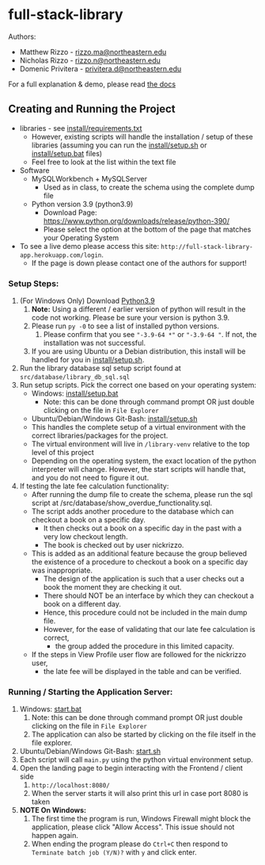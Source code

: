 # full-stack-library

Authors:
  - Matthew Rizzo - rizzo.ma@northeastern.edu
  - Nicholas Rizzo - rizzo.n@northeastern.edu
  - Domenic Privitera - privitera.d@northeastern.edu

For a full explanation & demo, please read [the docs](./docs/PriviteraDRizzoMRizzoN_Final_Report.pdf)

## Creating and Running the Project
* libraries - see [install/requirements.txt](install/requirements.txt)
  * However, existing scripts will handle the installation / setup of these libraries (assuming you can run the [install/setup.sh](install/setup.sh) or [install/setup.bat](install/setup.bat) files)
  * Feel free to look at the list within the text file
* Software
  * MySQLWorkbench + MySQLServer
    * Used as in class, to create the schema using the complete dump file
  * Python version 3.9 (python3.9)
    * Download Page: https://www.python.org/downloads/release/python-390/
    * Please select the option at the bottom of the page that matches your Operating System
* To see a live demo please access this site: `http://full-stack-library-app.herokuapp.com/login`.
  * If the page is down please contact one of the authors for support!

### Setup Steps:
1. (For Windows Only) Download [Python3.9](https://www.python.org/downloads/release/python-390/)
   1. **Note:** Using a different / earlier version of python will result in the code not working. Please be sure your version is python 3.9.
   2. Please run `py -0` to see a list of installed python versions.
      1. Please confirm that you see `"-3.9-64 *"` or `"-3.9-64 "`. If not, the installation was not successful.
   3. If you are using Ubuntu or a Debian distribution, this install will be handled for you in [install/setup.sh](install/setup.sh).
2. Run the library database sql setup script found at `src/database/library_db_sql.sql`
3. Run setup scripts. Pick the correct one based on your operating system:
   * Windows: [install/setup.bat](install/setup.bat)
     * Note: this can be done through command prompt OR just double clicking on the file in `File Explorer`
   * Ubuntu/Debian/Windows Git-Bash: [install/setup.sh](install/setup.sh)
   * This handles the complete setup of a virtual environment with the correct libraries/packages for the project.
   * The virtual environment will live in `/library-venv` relative to the top level of this project
   * Depending on the operating system, the exact location of the python interpreter will change. However, the start scripts will handle that, and you do not need to figure it out.
4. If testing the late fee calculation functionality:
   * After running the dump file to create the schema, please run the sql script at /src/database/show_overdue_functionality.sql.
   * The script adds another procedure to the database which can checkout a book on a specific day.
     * It then checks out a book on a specific day in the past with a very low checkout length.
     * The book is checked out by user nickrizzo.
   * This is added as an additional feature because the group believed the existence of a procedure to checkout a book on a specific day was inappropriate.
     * The design of the application is such that a user checks out a book the moment they are checking it out.
     * There should NOT be an interface by which they can checkout a book on a different day.
     * Hence, this procedure could not be included in the main dump file.
     * However, for the ease of validating that our late fee calculation is correct,
       * the group added the procedure in this limited capacity.
   * If the steps in View Profile user flow are followed for the nickrizzo user,
     * the late fee will be displayed in the table and can be verified.

### Running / Starting the Application Server:
1. Windows: [start.bat](start.bat)
   1. Note: this can be done through command prompt OR just double clicking on the file in `File Explorer`
   2. The application can also be started by clicking on the file itself in the file explorer.
2. Ubuntu/Debian/Windows Git-Bash: [start.sh](start.sh)
3. Each script will call `main.py` using the python virtual environment setup.
4. Open the landing page to begin interacting with the Frontend / client side
   1. `http://localhost:8080/`
   2. When the server starts it will also print this url in case port 8080 is taken
5. **NOTE On Windows:**
   1. The first time the program is run, Windows Firewall might block the application, please click "Allow Access". This issue should not happen again.
   2. When ending the program please do `Ctrl+C` then respond to `Terminate batch job (Y/N)?` with `y` and click enter.
